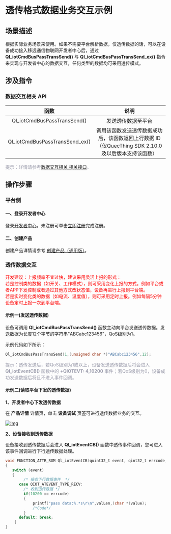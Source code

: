 # 透传格式数据业务交互示例
 ## __场景描述__
根据实际业务场景来使用。如果不需要平台解析数据，仅透传数据的话，可以在设备成功接入移远通信物联网开发者中心后，通过 __Ql_iotCmdBusPassTransSend()__ 与 __Ql_iotCmdBusPassTransSend_ex()__ 指令来实现与开发者中心的数据交互，任何类型的数据均可采用透传模式。



## __涉及指令__

### __数据交互相关 API__
|              函数              |                                                说明                                                |
| :----------------------------: | :------------------------------------------------------------------------------------------------: |
|  Ql_iotCmdBusPassTransSend()   |                                         发送透传数据至平台                                         |
| Ql_iotCmdBusPassTransSend_ex() | 调用该函数发送透传数据成功后，该函数返回上行数据 ID（仅QuecThing SDK 2.10.0 及以后版本支持该函数） |

<span style='color:#999AAA'>提示：详情请参考[数据交互相关 相关接口](/deviceDevelop/DeviceAccessPlan/cellular/QuecOpen/api/cellular-quecopen-api-03)。</span>


## __操作步骤__
### __平台侧__
#### __一、登录开发者中心__

登录<a href="https://iot.quectelcn.com" target="_blank">开发者中心</a>，未注册可单击<a href="https://iot.quectelcn.com/registerType" target="_blank">立即注册</a>完成注册。


#### __二、创建产品__ 


创建产品详情请参考 [创建产品（通用版）](/deviceDevelop/DeviceAccessPlan/speediness-01)。


### __透传数据交互__

<span style="color:#FF0000">开发建议：上报频率不宜过快，建议采用灵活上报的形式： <br>
若是控制类的数据（如开关、工作模式），则可采用变化上报的方式。例如平台或者APP下发控制或者通过其他方式改状态值，设备再进行上报到平台端。 <br>
若是实时变化类的数据（如电流、温度值），则可采用定时上报。例如每隔5分钟设备定时上报一次到平台端。</span>


#### __示例一(发送透传数据)__
设备可调用 __Ql_iotCmdBusPassTransSend()__ 函数主动向平台发送透传数据。发送数据为长度12个字节的字符串"ABCabc123456"，QoS级别为1。

示例代码如下所示：

```c
Ql_iotCmdBusPassTransSend(1,(unsigned char *)"ABCabc123456",12);
```

<span style='color:#999AAA'>提示：透传发送后，若QoS级别为1或以上，设备发送透传数据后将会进入 __Ql_iotEventCB()__ 函数中的 __+QIOTEVT: 4,10200__ 事件；若QoS级别为0，设备成功发送数据后将且不进入事件回调。  </span>


#### __示例二(读取平台下发的透传数据)__

__1、开发者中心下发透传数据__

在 __产品详情__ 详情页，单击 __设备调试__ 页签可进行透传数据业务的交互。

<a data-fancybox title="img" href="/zh/deviceDevelop/develop/data/SeriaNet/Example-02.png">![img](/zh/deviceDevelop/develop/data/SeriaNet/Example-02.png)</a>

__2、设备接收到透传数据__

设备接收到透传数据后会进入 __Ql_iotEventCB()__ 函数中透传事件回调，您可进入该事件回调进行下行透传数据处理。

```c
void FUNCTION_ATTR_ROM Ql_iotEventCB(quint32_t event, qint32_t errcode, const void *value, quint32_t valLen)
{
   switch (event)
   {  
   		/* 接收下行数据事件  */
 	  case QIOT_ATEVENT_TYPE_RECV:
 		/* 收到透传数据 */
        if(10200 == errcode)
        {
            printf("pass data:%.*s\r\n",valLen,(char *)value);
            /*Code*/
        }    
      default: break;
    }
}
```


 


